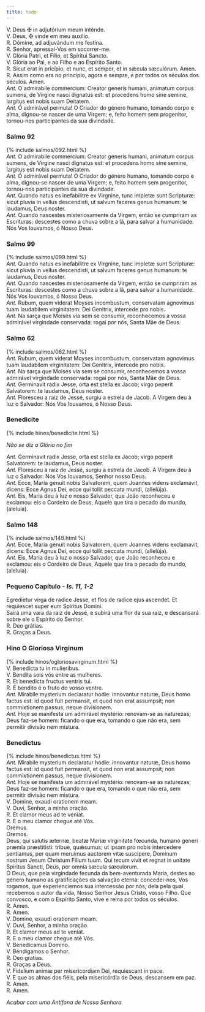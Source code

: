 ```yaml
---
title: todo
---
```

<div class="container-fluid">
<div class="row">
<div class="text-justify">
V. Deus <span class="text-danger">&#10016;</span> in adjutórium meum inténde.
</div>
<div class="text-justify">
V. Deus, <span class="text-danger">&#10016;</span> vinde em meu auxílio.
</div>
<div class="text-justify">
<span class="text-danger">R.</span> Dómine, ad adjuvándum me festína.
</div>
<div class="text-justify">
<span class="text-danger">R.</span> Senhor, apressai-Vos em socorrer-me.
</div>
<div class="text-justify">
    V. Glória Patri, et Fílio, et Spíritui Sancto.
    </div>
    <div class="text-justify">
    V. Glória ao Pai, e ao Filho e ao Espírito Santo.
    </div>
    <div class="text-justify">
    <span class="text-danger">R.</span> Sicut erat in pricípio, et nunc, et semper, et in sǽcula sæculórum. Amen.
    </div>
    <div class="text-justify">
    <span class="text-danger">R.</span> Assim como era no princípio, agora e sempre, e por todos os séculos dos séculos. Amen.
</div>

<div class="text-justify">
<em>Ant.</em> O admirabile commercium: Creator generis humani, animatum corpus sumens, de Virgine nasci dignatus est: et procedens homo sine semine, largitus est nobis suam Deitatem.
</div>
<div class="text-justify">
<em>Ant.</em> Ó admirável permuta! O Criador do género humano, tomando corpo e alma, dignou-se nascer de uma Virgem; e, feito homem sem progenitor, tornou-nos participantes da sua divindade.
</div>
</div>
</div>

<h3 class="text-center" id="item-5-1">Salmo 92</h3>

<div class="container-fluid">
<div class="row">
{% include salmos/092.html %}
</div>
</div>

<div class="container-fluid">
<div class="row">
<div class="text-justify">
<em>Ant.</em> O admirabile commercium: Creator generis humani, animatum corpus sumens, de Virgine nasci dignatus est: et procedens homo sine semine, largitus est nobis suam Deitatem.
</div>
<div class="text-justify">
<em>Ant.</em> Ó admirável permuta! O Criador do género humano, tomando corpo e alma, dignou-se nascer de uma Virgem; e, feito homem sem progenitor, tornou-nos participantes da sua divindade.
</div>
</div>
</div>

<div class="container-fluid">
<div class="row">
<div class="text-justify">
<em>Ant.</em> Quando natus es inefabilitre ex Virgnine, tunc impletæ sunt Scripturæ: sicut pluvia in vellus descendisti, ut salvum faceres genus humanum: te laudamus, Deus noster.
</div>
<div class="text-justify">
<em>Ant.</em> Quando nascestes misteriosamente da Virgem, então se cumpriram as Escrituras: descestes como a chuva sobre a lã, para salvar a humanidade. Nós Vos louvamos, ó Nosso Deus.
</div>
</div>
</div>

<h3 class="text-center" id="item-5-2">Salmo 99</h3>

<div class="container-fluid">
<div class="row">
{% include salmos/099.html %}
</div>
</div>

<div class="container-fluid">
<div class="row">
<div class="text-justify">
<em>Ant.</em> Quando natus es inefabilitre ex Virgnine, tunc impletæ sunt Scripturæ: sicut pluvia in vellus descendisti, ut salvum faceres genus humanum: te laudamus, Deus noster.
</div>
<div class="text-justify">
<em>Ant.</em> Quando nascestes misteriosamente da Virgem, então se cumpriram as Escrituras: descestes como a chuva sobre a lã, para salvar a humanidade. Nós Vos louvamos, ó Nosso Deus.
</div>
</div>
</div>

<div class="container-fluid">
<div class="row">
<div class="text-justify">
<em>Ant.</em> Rubum, quem viderat Moyses incombustum, conservatam agnovimus tuam laudabilem virginitatem: Dei Genitrix, intercede pro nobis.
</div>
<div class="text-justify">
<em>Ant.</em> Na sarça que Moisés via sem se consumir, reconhecemos a vossa admirável virgindade conservada: rogai por nós, Santa Mãe de Deus.
</div>
</div>
</div>

<h3 class="text-center" id="item-5-3">Salmo 62</h3>

<div class="container-fluid">
<div class="row">
{% include salmos/062.html %}
</div>
</div>

<div class="container-fluid">
<div class="row">
<div class="text-justify">
<em>Ant.</em> Rubum, quem viderat Moyses incombustum, conservatam agnovimus tuam laudabilem virginitatem: Dei Genitrix, intercede pro nobis.
</div>
<div class="text-justify">
<em>Ant.</em> Na sarça que Moisés via sem se consumir, reconhecemos a vossa admirável virgindade conservada: rogai por nós, Santa Mãe de Deus.
</div>
</div>
</div>

<div class="container-fluid">
<div class="row">
<div class="text-justify">
<em>Ant.</em> Germinavit radix Jesse, orta est stella ex Jacob; virgo peperit Salvatorem: te laudamus, Deus noster.
</div>
<div class="text-justify">
<em>Ant.</em> Floresceu a raiz de Jessé, surgiu a estrela de Jacob. A Virgem deu à luz o Salvador: Nós Vos louvamos, ó Nosso Deus.
</div>
</div>
</div>

<h3 class="text-center" id="item-5-4">Benedicite</h3>

<div class="container-fluid">
    <div class="row">
    {% include hinos/benedicite.html %}
    </div>
    </div>

<em>Não se diz a Glória no fim</em>

<div class="container-fluid">
<div class="row">
<div class="text-justify">
<em>Ant.</em> Germinavit radix Jesse, orta est stella ex Jacob; virgo peperit Salvatorem: te laudamus, Deus noster.
</div>
<div class="text-justify">
<em>Ant.</em> Floresceu a raiz de Jessé, surgiu a estrela de Jacob. A Virgem deu à luz o Salvador: Nós Vos louvamos, Senhor nosso Deus.
</div>
</div>
</div>

<div class="container-fluid">
<div class="row">
<div class="text-justify">
<em>Ant.</em> Ecce, Maria genuit nobis Salvatorem, quem Joannes videns exclamavit, dicens: Ecce Agnus Dei, ecce qui tollit peccata mundi, (allelúja).
</div>
<div class="text-justify">
<em>Ant.</em> Eis, Maria deu à luz o nosso Salvador, que João reconheceu e exclamou: eis o Cordeiro de Deus, Aquele que tira o pecado do mundo, (aleluia).
</div>
</div>
</div>

<h3 class="text-center" id="item-5-5">Salmo 148</h3>

<div class="container-fluid">
<div class="row">
{% include salmos/148.html %}
</div>
</div>

<div class="container-fluid">
<div class="row">
<div class="text-justify">
<em>Ant.</em> Ecce, Maria genuit nobis Salvatorem, quem Joannes videns exclamavit, dicens: Ecce Agnus Dei, ecce qui tollit peccata mundi, (allelúja).
</div>
<div class="text-justify">
<em>Ant.</em> Eis, Maria deu à luz o nosso Salvador, que João reconheceu e exclamou: eis o Cordeiro de Deus, Aquele que tira o pecado do mundo, (aleluia).
</div>
</div>
</div>

<h3 class="text-center" id="item-5-6">Pequeno Capítulo - <em>Is. 11, 1-2</em></h3>
<div class="container-fluid">
<div class="row">
<div class="dropcap text-justify">Egredietur virga de radice Jesse, et flos de radice ejus ascendet. Et requiescet super eum Spiritus Domini.</div>
<div class="dropcap text-justify">Sairá uma vara da raiz de Jessé, e subirá uma flor da sua raiz, e descansará sobre ele o Espírito do Senhor.
</div>
<div class="text-justify">
<span class="text-danger">R.</span> Deo grátias.
</div>
<div class="text-justify">
<span class="text-danger">R.</span> Graças a Deus.
</div>
</div>
</div>

<h3 class="text-center" id="item-5-7">Hino O Gloriosa Virginum</h3>

<div class="container-fluid">
    <div class="row">
    {% include hinos/ogloriosavirginum.html %}
    </div>
    </div>

<div class="container-fluid">
<div class="row">
<div class="text-justify">
V. Benedicta tu in mulieribus.
</div>
<div class="text-justify">
V. Bendita sois vós entre as mulheres.
</div>
<div class="text-justify">
<span class="text-danger">R.</span> Et benedicta fructus ventris tui.
</div>
<div class="text-justify">
<span class="text-danger">R.</span> E bendito é o fruto do vosso ventre.
</div>
<div class="text-justify">
<em>Ant.</em> Mirabile mysterium declaratur hodie: innovantur naturæ, Deus homo factus est: id quod fuit permansit, et quod non erat assumpsit; non commixtionem passus, neque divisionem.
</div>
<div class="text-justify">
<em>Ant.</em> Hoje se manifesta um admirável mystério: renovam-se as naturezas; Deus faz-se homem: ficando o que era, tomando o que não era, sem permitir divisão nem mistura.
</div>
</div>
</div>

<h3 class="text-center" id="item-5-8">Benedictus</h3>

<div class="container-fluid">
    <div class="row">
    {% include hinos/benedictus.html %}
    </div>
    </div>
    
<div class="container-fluid">
<div class="row">
<div class="text-justify">
<em>Ant.</em> Mirabile mysterium declaratur hodie: innovantur naturæ, Deus homo factus est: id quod fuit permansit, et quod non erat assumpsit; non commixtionem passus, neque divisionem.
</div>
<div class="text-justify">
<em>Ant.</em> Hoje se manifesta um admirável mystério: renovam-se as naturezas; Deus faz-se homem: ficando o que era, tomando o que não era, sem permitir divisão nem mistura.
</div>
<div class="text-justify">
V. Domine, exaudi orationem meam.
</div>
<div class="text-justify">
V. Ouvi, Senhor, a minha oração.
</div>
<div class="text-justify">
<span class="text-danger">R.</span> Et clamor meus ad te veniat.
</div>
<div class="text-justify">
<span class="text-danger">R.</span> E o meu clamor chegue até Vós.
</div>
<div class="text-danger text-center"> Orémus. </div>
<div class="text-danger text-center"> Oremos. </div>
<div class="dropcap text-justify">Deus, qui salutis æternæ, beatæ Mariæ virginitate fœcunda, humano generi præmia præstitisti: tribue, quǽsumus; ut ipsam pro nobis intercedere sentiamus, per quam meruimus auctorem vitæ suscipere, Dominum nostrum Jesum Christum Filium tuum. Qui tecum vivit et regnat in unitate Spiritus Sancti, Deus, per omnia sæcula sæculorum.</div>
<div class="dropcap text-justify">Ó Deus, que pela virgindade fecunda da bem-aventurada Maria, destes ao género humano as gratificações da salvação eterna: concedei-nos, Vos rogamos, que experienciemos sua intercessão por nós, dela pela qual recebemos o autor da vida, Nosso Senhor Jesus Cristo, vosso Filho. Que convosco, e com o Espírito Santo, vive e reina por todos os séculos.
</div>
<div class="text-justify">
<span class="text-danger">R.</span> Amen.
</div>
<div class="text-justify">
<span class="text-danger">R.</span> Amen.
</div>
<div class="text-justify">
V. Domine, exaudi orationem meam.
</div>
<div class="text-justify">
V. Ouvi, Senhor, a minha oração.
</div>
<div class="text-justify">
<span class="text-danger">R.</span> Et clamor meus ad te veniat.
</div>
<div class="text-justify">
<span class="text-danger">R.</span> E o meu clamor chegue até Vós.
</div>
<div class="text-justify">
V. Benedicamus Domino.
</div>
<div class="text-justify">
V. Bendigamos o Senhor.
</div>
<div class="text-justify">
<span class="text-danger">R.</span> Deo gratias.
</div>
<div class="text-justify">
<span class="text-danger">R.</span> Graças a Deus.
</div>
<div class="text-justify">
V. Fidelium animæ per misericordiam Dei, requiescant in pace.
</div>
<div class="text-justify">
V. E que as almas dos fiéis, pela misericórdia de Deus, descansem em paz.
</div>
<div class="text-justify">
<span class="text-danger">R.</span> Amen.
</div>
<div class="text-justify">
<span class="text-danger">R.</span> Amen.
</div>
</div>
</div>

<em>Acabar com uma Antífona de Nossa Senhora.</em>
